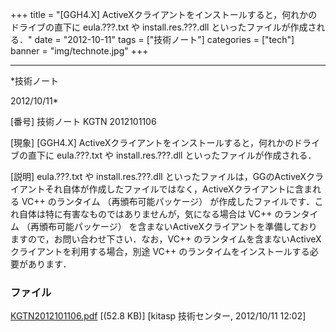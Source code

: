 ﻿+++
title = "[GGH4.X] ActiveXクライアントをインストールすると，何れかのドライブの直下に eula.???.txt や install.res.???.dll といったファイルが作成される．"
date = "2012-10-11"
tags = ["技術ノート"]
categories = ["tech"]
banner = "img/technote.jpg"
+++

-----------------------------------------------------------------------------------------------------------------------------

*技術ノート

2012/10/11*


[番号]
技術ノート KGTN 2012101106

[現象]
[GGH4.X]
ActiveXクライアントをインストールすると，何れかのドライブの直下に
eula.???.txt や install.res.???.dll といったファイルが作成される．

[説明]
eula.???.txt や install.res.???.dll
といったファイルは，GGのActiveXクライアントそれ自体が作成したファイルではなく，ActiveXクライアントに含まれる
VC++ のランタイム （再頒布可能パッケージ）
が作成したファイルです．これ自体は特に有害なものではありませんが，気になる場合は
VC++ のランタイム （再頒布可能パッケージ）
を含まないActiveXクライアントを準備しておりますので，お問い合わせ下さい．なお，VC++
のランタイムを含まないActiveXクライアントを利用する場合，別途 VC++
のランタイムをインストールする必要があります．


### ファイル

 
 


[KGTN2012101106.pdf](http://techreport.kitasp.net/attachments/download/1030/KGTN2012101106.pdf)
 [(52.8 KB)] [kitasp 技術センター, 2012/10/11
12:02]


 


 

